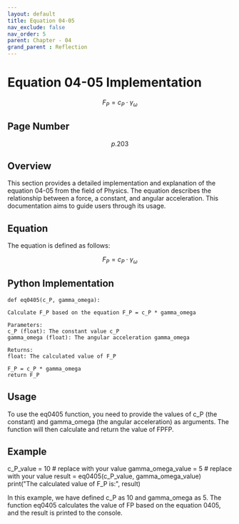 ```yaml
---
layout: default
title: Equation 04-05
nav_exclude: false
nav_order: 5
parent: Chapter - 04
grand_parent : Reflection
---
```

# Equation 04-05 Implementation
$$ F_P = c_P \cdot \gamma_\omega \tag{4-05} $$

## Page Number
$$p.203$$

## Overview

This section provides a detailed implementation and explanation of the equation 04-05 from the field of Physics. The equation describes the relationship between a force, a constant, and angular acceleration. This documentation aims to guide users through its usage.
## Equation

The equation is defined as follows:

$$ F_P = c_P \cdot \gamma_\omega \tag{4-05} $$


## Python Implementation

    def eq0405(c_P, gamma_omega):
    
    Calculate F_P based on the equation F_P = c_P * gamma_omega

    Parameters:
    c_P (float): The constant value c_P
    gamma_omega (float): The angular acceleration gamma_omega

    Returns:
    float: The calculated value of F_P
    
    F_P = c_P * gamma_omega
    return F_P

## Usage

To use the eq0405 function, you need to provide the values of c_P (the constant) and gamma_omega (the angular acceleration) as arguments. The function will then calculate and return the value of FPFP​.

## Example

  c_P_value = 10  # replace with your value
  gamma_omega_value = 5   # replace with your value
  result = eq0405(c_P_value, gamma_omega_value)
  print("The calculated value of F_P is:", result)

In this example, we have defined c_P as 10 and gamma_omega as 5. The function eq0405 calculates the value of FP​ based on the equation 0405, and the result is printed to the console.
